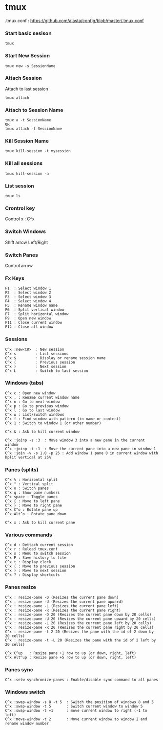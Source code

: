 # tmux 

.tmux.conf : https://github.com/alasta/config/blob/master/.tmux.conf

### Start basic sesison
```
tmux 
```

### Start New Session
```
tmux new -s SessionName
```

### Attach Session
Attach to last session
```
tmux attach
```
  
### Attach to Session Name  
```
tmux a -t SessionName
OR
tmux attach -t SessionName
```

### Kill Session Name
```
tmux kill-session -t mysession
```

### Kill all sessions
```
tmux kill-session -a
```

### List session
```
tmux ls
```


### Crontrol key

Control x : C^x 

### Switch Windows
Shift arrow Left/Right

### Switch Panes
Control arrow

### Fx Keys
```
F1  : Select window 1  
F2  : Select window 2  
F3  : Select window 3  
F4  : Select window 4  
F5  : Rename window name  
F6  : Split vertical window  
F7  : Split horizontal window   
F9  : Open new window  
F11 : Close current window  
F12 : Close all window
```
  
### Sessions  
```
C^x :new<CR>  : New session
C^x s         : List sessions
C^x $         : Display or rename session name
C^x (         : Previous session
C^x )         : Next session
C^x L         : Switch to last session
```
  
### Windows (tabs)
```
C^x c : Open new window
C^x , : Rename current window name
C^x n : Go to next window
C^x p : Go to previous window
C^x l : Go to last window
C^x w : List/switch windows
C^x f : Find window with pattern (in name or content)
C^x 1 : Switch to window 1 (or other number)

C^x & : Ask to kill current window

C^x :joinp -s :3  : Move window 3 into a new pane in the current window
C^x :joinp -t :1  : Move the current pane into a new pane in window 1
C^x :join -v -s 1.0 -p 25 : Add window 1 pane 0 in current window with hplit vertical at 25%
```
  
### Panes (splits)
```
C^x % : Horizontal split
C^x " : Vertical split
C^x o : Switch panes
C^x q : Show pane numbers
C^x space : Toggle panes
C^x { : Move to left pane
C^x } : Move to right pane
C^x C^o : Rotate pane up
C^x Alt^o : Rotate pane down

C^x x : Ask to kill current pane
```



### Various commands
```
C^x d : Dettach current session
C^x r : Reload tmux.conf
C^x s : Menu to switch session
C^x P : Save history to file 
C^x t : Display clock
C^x ( : Move to previous session
C^x ) : Move to next session
C^x ? : Display shortcuts
```

### Panes resize
```
C^x : resize-pane -D (Resizes the current pane down)
C^x : resize-pane -U (Resizes the current pane upward)
C^x : resize-pane -L (Resizes the current pane left)
C^x : resize-pane -R (Resizes the current pane right)
C^x : resize-pane -D 20 (Resizes the current pane down by 20 cells)
C^x : resize-pane -U 20 (Resizes the current pane upward by 20 cells)
C^x : resize-pane -L 20 (Resizes the current pane left by 20 cells)
C^x : resize-pane -R 20 (Resizes the current pane right by 20 cells)
C^x : resize-pane -t 2 20 (Resizes the pane with the id of 2 down by 20 cells)
C^x : resize-pane -t -L 20 (Resizes the pane with the id of 2 left by 20 cells)

C^x C^up   : Resize pane +1 row to up (or down, right, left)
C^x Alt^up : Resize pane +5 row to up (or down, right, left)
```
  
### Panes sync
```
C^x :setw synchronize-panes : Enable/disable sync command to all panes
```
  
### Windows switch
```
C^x :swap-window -s 8 -t 5  : Switch the position of windows 8 and 5
C^x :swap-window -t 5       : Switch current window to window 5
C^x :swap-window -t +1      : move current window to right (-1 to left)
C^x :move-window -t 2       : Move current window to window 2 and rename window number
```
